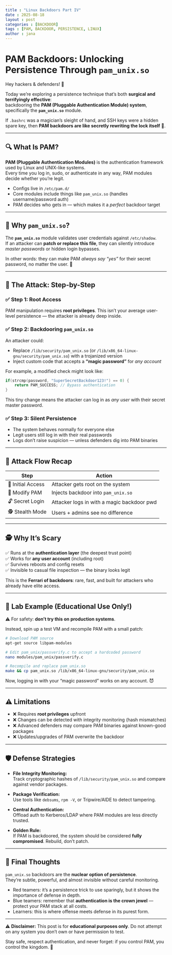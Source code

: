 ```yaml
---
title : "Linux Backdoors Part IV"
date : 2025-08-18
layout : post
categories : [BACKDOOR]
tags : [PAM, BACKDOOR, PERSISTENCE, LINUX]
author : jana
---
```


# PAM Backdoors: Unlocking Persistence Through `pam_unix.so`

Hey hackers & defenders! 👋  

Today we’re exploring a persistence technique that’s both **surgical and terrifyingly effective**:  
backdooring the **PAM (Pluggable Authentication Module) system**, specifically the **`pam_unix.so`** module.  

If `.bashrc` was a magician’s sleight of hand, and SSH keys were a hidden spare key, then **PAM backdoors are like secretly rewriting the lock itself** 🔐.  

---

## 🔍 What Is PAM?

**PAM (Pluggable Authentication Modules)** is the authentication framework used by Linux and UNIX-like systems.  
Every time you log in, sudo, or authenticate in any way, PAM modules decide whether you’re legit.  

- Configs live in `/etc/pam.d/`  
- Core modules include things like `pam_unix.so` (handles username/password auth)  
- PAM decides who gets in — which makes it a *perfect* backdoor target  

---

## 🧠 Why `pam_unix.so`?

The **`pam_unix.so`** module validates user credentials against `/etc/shadow`.  
If an attacker can **patch or replace this file**, they can silently introduce *master passwords* or hidden login bypasses.  

In other words: they can make PAM *always say “yes”* for their secret password, no matter the user. 🤯  

---

## 🧰 The Attack: Step-by-Step  

### ✅ Step 1: Root Access  
PAM manipulation requires **root privileges**. This isn’t your average user-level persistence — the attacker is already deep inside.  

### ✅ Step 2: Backdooring `pam_unix.so`  
An attacker could:  
- Replace `/lib/security/pam_unix.so` (or `/lib/x86_64-linux-gnu/security/pam_unix.so`) with a trojanized version  
- Inject custom code that accepts a **“magic password”** for *any account*  

For example, a modified check might look like:  

```c
if(strcmp(password, "SuperSecretBackdoor123!") == 0) {
    return PAM_SUCCESS; // Bypass authentication
}
```

This tiny change means the attacker can log in as *any user* with their secret master password.  

### ✅ Step 3: Silent Persistence  
- The system behaves normally for everyone else  
- Legit users still log in with their real passwords  
- Logs don’t raise suspicion — unless defenders dig into PAM binaries  

---

## 🔁 Attack Flow Recap  

| Step              | Action                                       |
|-------------------|---------------------------------------------|
| 🎯 Initial Access | Attacker gets root on the system            |
| 📝 Modify PAM     | Injects backdoor into `pam_unix.so`         |
| 🔓 Secret Login   | Attacker logs in with a magic backdoor pwd  |
| 🕵️ Stealth Mode   | Users + admins see no difference            |

---

## 🕵️ Why It’s Scary  

✅ Runs at the **authentication layer** (the deepest trust point)  
✅ Works for **any user account** (including root)  
✅ Survives reboots and config resets  
✅ Invisible to casual file inspection — the binary looks legit  

This is the **Ferrari of backdoors**: rare, fast, and built for attackers who already have elite access.  

---

## 🧪 Lab Example (Educational Use Only!)  

⚠️ For safety: **don’t try this on production systems**.  

Instead, spin up a test VM and recompile PAM with a small patch:  

```bash
# Download PAM source
apt-get source libpam-modules

# Edit pam_unix/passverify.c to accept a hardcoded password
nano modules/pam_unix/passverify.c

# Recompile and replace pam_unix.so
make && cp pam_unix.so /lib/x86_64-linux-gnu/security/pam_unix.so
```

Now, logging in with your “magic password” works on any account. 😈  

---

## ⚠️ Limitations  

- ❌ Requires **root privileges** upfront  
- ❌ Changes can be detected with integrity monitoring (hash mismatches)  
- ❌ Advanced defenders may compare PAM binaries against known-good packages  
- ❌ Updates/upgrades of PAM overwrite the backdoor  

---

## 🛡️ Defense Strategies  

- **File Integrity Monitoring:**  
  Track cryptographic hashes of `/lib/security/pam_unix.so` and compare against vendor packages.  

- **Package Verification:**  
  Use tools like `debsums`, `rpm -V`, or Tripwire/AIDE to detect tampering.  

- **Central Authentication:**  
  Offload auth to Kerberos/LDAP where PAM modules are less directly trusted.  

- **Golden Rule:**  
  If PAM is backdoored, the system should be considered **fully compromised**. Rebuild, don’t patch.  

---

## 🧠 Final Thoughts  

`pam_unix.so` backdoors are the **nuclear option of persistence**.  
They’re subtle, powerful, and almost invisible without careful monitoring.  

- Red teamers: it’s a persistence trick to use sparingly, but it shows the importance of defense in depth.  
- Blue teamers: remember that **authentication is the crown jewel** — protect your PAM stack at all costs.  
- Learners: this is where offense meets defense in its purest form.  

---

⚠️ **Disclaimer:** This post is for **educational purposes only**. Do not attempt on any system you don’t own or have permission to test.  

Stay safe, respect authentication, and never forget: if you control PAM, you control the kingdom. 👑  
